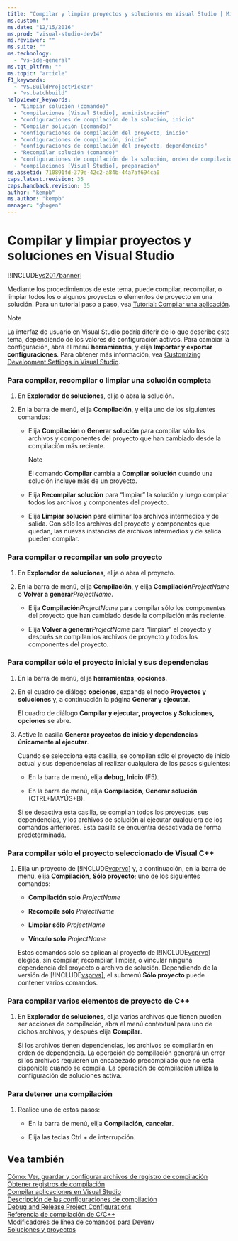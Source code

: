```yaml
---
title: "Compilar y limpiar proyectos y soluciones en Visual Studio | Microsoft Docs"
ms.custom: ""
ms.date: "12/15/2016"
ms.prod: "visual-studio-dev14"
ms.reviewer: ""
ms.suite: ""
ms.technology: 
  - "vs-ide-general"
ms.tgt_pltfrm: ""
ms.topic: "article"
f1_keywords: 
  - "VS.BuildProjectPicker"
  - "vs.batchbuild"
helpviewer_keywords: 
  - "Limpiar solución (comando)"
  - "compilaciones [Visual Studio], administración"
  - "configuraciones de compilación de la solución, inicio"
  - "Compilar solución (comando)"
  - "configuraciones de compilación del proyecto, inicio"
  - "configuraciones de compilación, inicio"
  - "configuraciones de compilación del proyecto, dependencias"
  - "Recompilar solución (comando)"
  - "configuraciones de compilación de la solución, orden de compilación"
  - "compilaciones [Visual Studio], preparación"
ms.assetid: 710891fd-379e-42c2-a84b-44a7af694ca0
caps.latest.revision: 35
caps.handback.revision: 35
author: "kempb"
ms.author: "kempb"
manager: "ghogen"
---
```

# Compilar y limpiar proyectos y soluciones en Visual Studio
[!INCLUDE[vs2017banner](../code-quality/includes/vs2017banner.md)]

Mediante los procedimientos de este tema, puede compilar, recompilar, o limpiar todos los o algunos proyectos o elementos de proyecto en una solución.  Para un tutorial paso a paso, vea [Tutorial: Compilar una aplicación](../ide/walkthrough-building-an-application.md).  
  
> [!NOTE]
>  La interfaz de usuario en Visual Studio podría diferir de lo que describe este tema, dependiendo de los valores de configuración activos.  Para cambiar la configuración, abra el menú **herramientas**, y elija **Importar y exportar configuraciones**.  Para obtener más información, vea [Customizing Development Settings in Visual Studio](http://msdn.microsoft.com/es-es/22c4debb-4e31-47a8-8f19-16f328d7dcd3).  
  
### Para compilar, recompilar o limpiar una solución completa  
  
1.  En **Explorador de soluciones**, elija o abra la solución.  
  
2.  En la barra de menú, elija **Compilación**, y elija uno de los siguientes comandos:  
  
    -   Elija **Compilación** o **Generar solución** para compilar sólo los archivos y componentes del proyecto que han cambiado desde la compilación más reciente.  
  
        > [!NOTE]
        >  El comando **Compilar** cambia a **Compilar solución** cuando una solución incluye más de un proyecto.  
  
    -   Elija **Recompilar solución** para “limpiar” la solución y luego compilar todos los archivos y componentes del proyecto.  
  
    -   Elija **Limpiar solución** para eliminar los archivos intermedios y de salida.  Con sólo los archivos del proyecto y componentes que quedan, las nuevas instancias de archivos intermedios y de salida pueden compilar.  
  
### Para compilar o recompilar un solo proyecto  
  
1.  En **Explorador de soluciones**, elija o abra el proyecto.  
  
2.  En la barra de menú, elija **Compilación**, y elija **Compilación***ProjectName* o **Volver a generar***ProjectName*.  
  
    -   Elija **Compilación***ProjectName* para compilar sólo los componentes del proyecto que han cambiado desde la compilación más reciente.  
  
    -   Elija **Volver a generar***ProjectName* para “limpiar” el proyecto y después se compilan los archivos de proyecto y todos los componentes del proyecto.  
  
### Para compilar sólo el proyecto inicial y sus dependencias  
  
1.  En la barra de menú, elija **herramientas**, **opciones**.  
  
2.  En el cuadro de diálogo **opciones**, expanda el nodo **Proyectos y soluciones** y, a continuación la página **Generar y ejecutar**.  
  
     El cuadro de diálogo **Compilar y ejecutar, proyectos y Soluciones, opciones** se abre.  
  
3.  Active la casilla **Generar proyectos de inicio y dependencias únicamente al ejecutar**.  
  
     Cuando se selecciona esta casilla, se compilan sólo el proyecto de inicio actual y sus dependencias al realizar cualquiera de los pasos siguientes:  
  
    -   En la barra de menú, elija **debug**, **Inicio** \(F5\).  
  
    -   En la barra de menú, elija **Compilación**, **Generar solución** \(CTRL\+MAYÚS\+B\).  
  
     Si se desactiva esta casilla, se compilan todos los proyectos, sus dependencias, y los archivos de solución al ejecutar cualquiera de los comandos anteriores.  Esta casilla se encuentra desactivada de forma predeterminada.  
  
### Para compilar sólo el proyecto seleccionado de Visual C\+\+  
  
1.  Elija un proyecto de [!INCLUDE[vcprvc](../code-quality/includes/vcprvc_md.md)] y, a continuación, en la barra de menú, elija **Compilación**, **Sólo proyecto**; uno de los siguientes comandos:  
  
    -   **Compilación solo** *ProjectName*  
  
    -   **Recompile sólo** *ProjectName*  
  
    -   **Limpiar sólo** *ProjectName*  
  
    -   **Vínculo solo** *ProjectName*  
  
     Estos comandos solo se aplican al proyecto de [!INCLUDE[vcprvc](../code-quality/includes/vcprvc_md.md)] elegida, sin compilar, recompilar, limpiar, o vincular ninguna dependencia del proyecto o archivo de solución.  Dependiendo de la versión de [!INCLUDE[vsprvs](../code-quality/includes/vsprvs_md.md)], el submenú **Sólo proyecto** puede contener varios comandos.  
  
### Para compilar varios elementos de proyecto de C\+\+  
  
1.  En **Explorador de soluciones**, elija varios archivos que tienen pueden ser acciones de compilación, abra el menú contextual para uno de dichos archivos, y después elija **Compilar**.  
  
     Si los archivos tienen dependencias, los archivos se compilarán en orden de dependencia.  La operación de compilación generará un error si los archivos requieren un encabezado precompilado que no está disponible cuando se compila.  La operación de compilación utiliza la configuración de soluciones activa.  
  
### Para detener una compilación  
  
1.  Realice uno de estos pasos:  
  
    -   En la barra de menú, elija **Compilación**, **cancelar**.  
  
    -   Elija las teclas Ctrl \+ de interrupción.  
  
## Vea también  
 [Cómo: Ver, guardar y configurar archivos de registro de compilación](../ide/how-to-view-save-and-configure-build-log-files.md)   
 [Obtener registros de compilación](../msbuild/obtaining-build-logs-with-msbuild.md)   
 [Compilar aplicaciones en Visual Studio](../ide/compiling-and-building-in-visual-studio.md)   
 [Descripción de las configuraciones de compilación](../ide/understanding-build-configurations.md)   
 [Debug and Release Project Configurations](http://msdn.microsoft.com/es-es/0440b300-0614-4511-901a-105b771b236e)   
 [Referencia de compilación de C\/C\+\+](/visual-cpp/build/reference/c-cpp-building-reference)   
 [Modificadores de línea de comandos para Devenv](../ide/reference/devenv-command-line-switches.md)   
 [Soluciones y proyectos](../ide/solutions-and-projects-in-visual-studio.md)